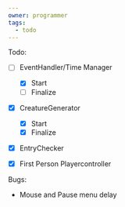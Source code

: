 ```yaml
---
owner: programmer
tags:
  - todo
---
```

Todo:
- [ ] EventHandler/Time Manager
	- [x] Start
	- [ ] Finalize
- [x] CreatureGenerator
	- [x] Start
	- [x] Finalize
- [x] EntryChecker
- [x] First Person Playercontroller


Bugs:
- Mouse and Pause menu delay